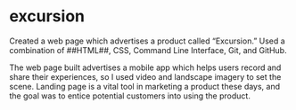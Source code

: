 # excursion

Created a web page which advertises a product called “Excursion.” Used a combination of ##HTML##, CSS, Command Line Interface, Git, and GitHub. 

The web page built advertises a mobile app which helps users record and share their experiences, so
I used video and landscape imagery to set the scene. 
Landing page is a vital tool in marketing a product these days, and the goal was to entice potential customers into using the product.
